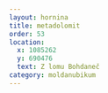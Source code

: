 ```yaml
---
layout: hornina
title: metadolomit
order: 53
location:
  x: 1085262
  y: 690476
  text: Z lomu Bohdaneč
category: moldanubikum
---
```


